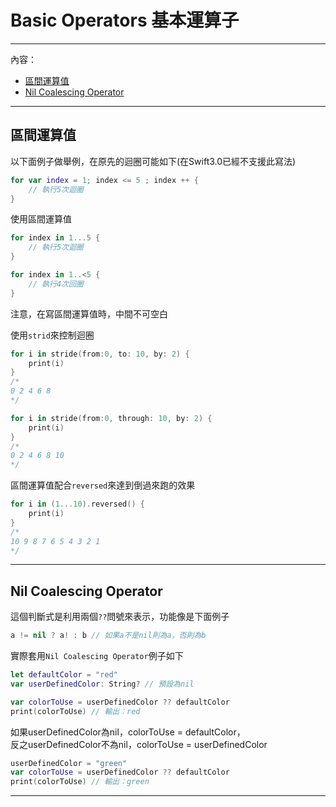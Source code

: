 # Basic Operators 基本運算子
---
內容：
* [區間運算值](#range_operators)
* [Nil Coalescing Operator](#nil_coalescing_operators)

---
## <a name='range_operators'></a> 區間運算值
以下面例子做舉例，在原先的迴圈可能如下(在Swift3.0已經不支援此寫法)
```swift
for var index = 1; index <= 5 ; index ++ {
    // 執行5次迴圈
}
```
使用區間運算值
```swift
for index in 1...5 {
    // 執行5次迴圈
}
```
```swift
for index in 1..<5 {
    // 執行4次回圈
}
```
注意，在寫區間運算值時，中間不可空白

使用`strid`來控制迴圈
```swift
for i in stride(from:0, to: 10, by: 2) {
    print(i)
}
/*
0 2 4 6 8
*/

for i in stride(from:0, through: 10, by: 2) {
    print(i)
}
/*
0 2 4 6 8 10
*/
```
區間運算值配合`reversed`來達到倒過來跑的效果
```swift
for i in (1...10).reversed() {
    print(i)
}
/*
10 9 8 7 6 5 4 3 2 1
*/
```

---
## <a name='nil_coalescing_operators'></a> Nil Coalescing Operator
這個判斷式是利用兩個`??`問號來表示，功能像是下面例子
```swift
a != nil ? a! : b // 如果a不是nil則為a，否則為b
```
實際套用`Nil Coalescing Operator`例子如下
```swift
let defaultColor = "red"
var userDefinedColor: String? // 預設為nil

var colorToUse = userDefinedColor ?? defaultColor
print(colorToUse) // 輸出：red
```
如果userDefinedColor為nil，colorToUse = defaultColor，<br>
反之userDefinedColor不為nil，colorToUse = userDefinedColor
```swift
userDefinedColor = "green"
var colorToUse = userDefinedColor ?? defaultColor
print(colorToUse) // 輸出：green
```
---